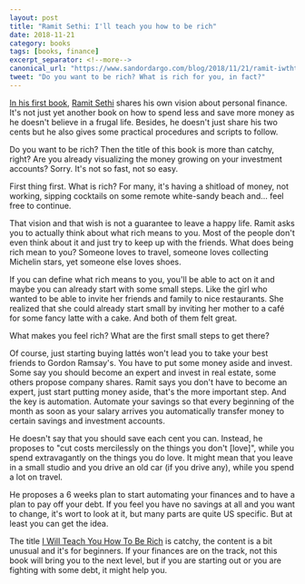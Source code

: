 ```yaml
---
layout: post
title: "Ramit Sethi: I'll teach you how to be rich"
date: 2018-11-21
category: books
tags: [books, finance]
excerpt_separator: <!--more-->
canonical_url: "https://www.sandordargo.com/blog/2018/11/21/ramit-iwthtb"
tweet: "Do you want to be rich? What is rich for you, in fact?"
---
```

[In his first book](https://amzn.to/2vNKTka), [Ramit Sethi](https://www.iwillteachyoutoberich.com/) shares his own vision about personal finance. It's not just yet another book on how to spend less and save more money as he doesn't believe in a frugal life. Besides, he doesn't just share his two cents but he also gives some practical procedures and scripts to follow.
<!--more-->

Do you want to be rich? Then the title of this book is more than catchy, right? Are you already visualizing the money growing on your investment accounts? Sorry. It's not so fast, not so easy.

First thing first. What is rich? For many, it's having a shitload of money, not working, sipping cocktails on some remote white-sandy beach and... feel free to continue.

That vision and that wish is not a guarantee to leave a happy life. Ramit asks you to actually think about what rich means to you. Most of the people don't even think about it and just try to keep up with the friends. What does being rich mean to you? Someone loves to travel, someone loves collecting Michelin stars, yet someone else loves shoes. 

If you can define what rich means to you, you'll be able to act on it and maybe you can already start with some small steps. Like the girl who wanted to be able to invite her friends and family to nice restaurants. She realized that she could already start small by inviting her mother to a café for some fancy latte with a cake. And both of them felt great.

What makes you feel rich? What are the first small steps to get there?

Of course, just starting buying lattés won't lead you to take your best friends to Gordon Ramsay's. You have to put some money aside and invest. Some say you should become an expert and invest in real estate, some others propose company shares. Ramit says you don't have to become an expert, just start putting money aside, that's the more important step. And the key is automation. Automate your savings so that every beginning of the month as soon as your salary arrives you automatically transfer money to certain savings and investment accounts.

He doesn't say that you should save each cent you can. Instead, he proposes to "cut costs mercilessly on the things you don't [love]", while you spend extravagantly on the things you do love. It might mean that you leave in a small studio and you drive an old car (if you drive any), while you spend a lot on travel. 

He proposes a 6 weeks plan to start automating your finances and to have a plan to pay off your debt. If you feel you have no savings at all and you want to change, it's wort to look at it, but many parts are quite US specific. But at least you can get the idea.

The title [I Will Teach You How To Be Rich](https://amzn.to/2vNKTka) is catchy, the content is a bit unusual and it's for beginners. If your finances are on the track, not this book will bring you to the next level, but if you are starting out or you are fighting with some debt, it might help you.